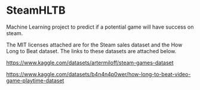 # SteamHLTB

Machine Learning project to predict if a potential game will have success on steam.



The MIT licenses attached are for the Steam sales dataset and the How Long to Beat dataset. The links to these datasets are attached below.



https://www.kaggle.com/datasets/artermiloff/steam-games-dataset



https://www.kaggle.com/datasets/b4n4n4p0wer/how-long-to-beat-video-game-playtime-dataset





